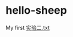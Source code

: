 # hello-sheep
My first
[实验二.txt](https://github.com/sheep9590/hello-sheep/files/7138355/default.txt)


